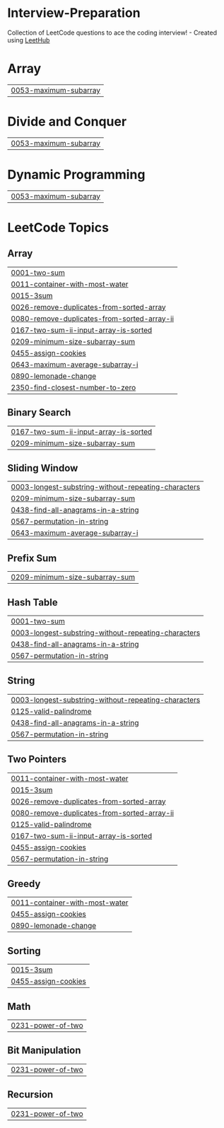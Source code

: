 # Interview-Preparation
Collection of LeetCode questions to ace the coding interview! - Created using [LeetHub](https://github.com/QasimWani/LeetHub)


# Array
|  |
| ------- |
| [0053-maximum-subarray](https://github.com/Seshasai14/Interview-Preparation/tree/master/0053-maximum-subarray) |
# Divide and Conquer
|  |
| ------- |
| [0053-maximum-subarray](https://github.com/Seshasai14/Interview-Preparation/tree/master/0053-maximum-subarray) |
# Dynamic Programming
|  |
| ------- |
| [0053-maximum-subarray](https://github.com/Seshasai14/Interview-Preparation/tree/master/0053-maximum-subarray) |
<!---LeetCode Topics Start-->
# LeetCode Topics
## Array
|  |
| ------- |
| [0001-two-sum](https://github.com/Seshasai14/Interview-Preparation/tree/master/0001-two-sum) |
| [0011-container-with-most-water](https://github.com/Seshasai14/Interview-Preparation/tree/master/0011-container-with-most-water) |
| [0015-3sum](https://github.com/Seshasai14/Interview-Preparation/tree/master/0015-3sum) |
| [0026-remove-duplicates-from-sorted-array](https://github.com/Seshasai14/Interview-Preparation/tree/master/0026-remove-duplicates-from-sorted-array) |
| [0080-remove-duplicates-from-sorted-array-ii](https://github.com/Seshasai14/Interview-Preparation/tree/master/0080-remove-duplicates-from-sorted-array-ii) |
| [0167-two-sum-ii-input-array-is-sorted](https://github.com/Seshasai14/Interview-Preparation/tree/master/0167-two-sum-ii-input-array-is-sorted) |
| [0209-minimum-size-subarray-sum](https://github.com/Seshasai14/Interview-Preparation/tree/master/0209-minimum-size-subarray-sum) |
| [0455-assign-cookies](https://github.com/Seshasai14/Interview-Preparation/tree/master/0455-assign-cookies) |
| [0643-maximum-average-subarray-i](https://github.com/Seshasai14/Interview-Preparation/tree/master/0643-maximum-average-subarray-i) |
| [0890-lemonade-change](https://github.com/Seshasai14/Interview-Preparation/tree/master/0890-lemonade-change) |
| [2350-find-closest-number-to-zero](https://github.com/Seshasai14/Interview-Preparation/tree/master/2350-find-closest-number-to-zero) |
## Binary Search
|  |
| ------- |
| [0167-two-sum-ii-input-array-is-sorted](https://github.com/Seshasai14/Interview-Preparation/tree/master/0167-two-sum-ii-input-array-is-sorted) |
| [0209-minimum-size-subarray-sum](https://github.com/Seshasai14/Interview-Preparation/tree/master/0209-minimum-size-subarray-sum) |
## Sliding Window
|  |
| ------- |
| [0003-longest-substring-without-repeating-characters](https://github.com/Seshasai14/Interview-Preparation/tree/master/0003-longest-substring-without-repeating-characters) |
| [0209-minimum-size-subarray-sum](https://github.com/Seshasai14/Interview-Preparation/tree/master/0209-minimum-size-subarray-sum) |
| [0438-find-all-anagrams-in-a-string](https://github.com/Seshasai14/Interview-Preparation/tree/master/0438-find-all-anagrams-in-a-string) |
| [0567-permutation-in-string](https://github.com/Seshasai14/Interview-Preparation/tree/master/0567-permutation-in-string) |
| [0643-maximum-average-subarray-i](https://github.com/Seshasai14/Interview-Preparation/tree/master/0643-maximum-average-subarray-i) |
## Prefix Sum
|  |
| ------- |
| [0209-minimum-size-subarray-sum](https://github.com/Seshasai14/Interview-Preparation/tree/master/0209-minimum-size-subarray-sum) |
## Hash Table
|  |
| ------- |
| [0001-two-sum](https://github.com/Seshasai14/Interview-Preparation/tree/master/0001-two-sum) |
| [0003-longest-substring-without-repeating-characters](https://github.com/Seshasai14/Interview-Preparation/tree/master/0003-longest-substring-without-repeating-characters) |
| [0438-find-all-anagrams-in-a-string](https://github.com/Seshasai14/Interview-Preparation/tree/master/0438-find-all-anagrams-in-a-string) |
| [0567-permutation-in-string](https://github.com/Seshasai14/Interview-Preparation/tree/master/0567-permutation-in-string) |
## String
|  |
| ------- |
| [0003-longest-substring-without-repeating-characters](https://github.com/Seshasai14/Interview-Preparation/tree/master/0003-longest-substring-without-repeating-characters) |
| [0125-valid-palindrome](https://github.com/Seshasai14/Interview-Preparation/tree/master/0125-valid-palindrome) |
| [0438-find-all-anagrams-in-a-string](https://github.com/Seshasai14/Interview-Preparation/tree/master/0438-find-all-anagrams-in-a-string) |
| [0567-permutation-in-string](https://github.com/Seshasai14/Interview-Preparation/tree/master/0567-permutation-in-string) |
## Two Pointers
|  |
| ------- |
| [0011-container-with-most-water](https://github.com/Seshasai14/Interview-Preparation/tree/master/0011-container-with-most-water) |
| [0015-3sum](https://github.com/Seshasai14/Interview-Preparation/tree/master/0015-3sum) |
| [0026-remove-duplicates-from-sorted-array](https://github.com/Seshasai14/Interview-Preparation/tree/master/0026-remove-duplicates-from-sorted-array) |
| [0080-remove-duplicates-from-sorted-array-ii](https://github.com/Seshasai14/Interview-Preparation/tree/master/0080-remove-duplicates-from-sorted-array-ii) |
| [0125-valid-palindrome](https://github.com/Seshasai14/Interview-Preparation/tree/master/0125-valid-palindrome) |
| [0167-two-sum-ii-input-array-is-sorted](https://github.com/Seshasai14/Interview-Preparation/tree/master/0167-two-sum-ii-input-array-is-sorted) |
| [0455-assign-cookies](https://github.com/Seshasai14/Interview-Preparation/tree/master/0455-assign-cookies) |
| [0567-permutation-in-string](https://github.com/Seshasai14/Interview-Preparation/tree/master/0567-permutation-in-string) |
## Greedy
|  |
| ------- |
| [0011-container-with-most-water](https://github.com/Seshasai14/Interview-Preparation/tree/master/0011-container-with-most-water) |
| [0455-assign-cookies](https://github.com/Seshasai14/Interview-Preparation/tree/master/0455-assign-cookies) |
| [0890-lemonade-change](https://github.com/Seshasai14/Interview-Preparation/tree/master/0890-lemonade-change) |
## Sorting
|  |
| ------- |
| [0015-3sum](https://github.com/Seshasai14/Interview-Preparation/tree/master/0015-3sum) |
| [0455-assign-cookies](https://github.com/Seshasai14/Interview-Preparation/tree/master/0455-assign-cookies) |
## Math
|  |
| ------- |
| [0231-power-of-two](https://github.com/Seshasai14/Interview-Preparation/tree/master/0231-power-of-two) |
## Bit Manipulation
|  |
| ------- |
| [0231-power-of-two](https://github.com/Seshasai14/Interview-Preparation/tree/master/0231-power-of-two) |
## Recursion
|  |
| ------- |
| [0231-power-of-two](https://github.com/Seshasai14/Interview-Preparation/tree/master/0231-power-of-two) |
<!---LeetCode Topics End-->